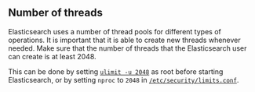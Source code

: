 ## Number of threads

Elasticsearch uses a number of thread pools for different types of operations. It is important that it is able to create new threads whenever needed. Make sure that the number of threads that the Elasticsearch user can create is at least 2048.

This can be done by setting [`ulimit -u 2048`](setting-system-settings.html#ulimit "ulimit") as root before starting Elasticsearch, or by setting `nproc` to `2048` in [`/etc/security/limits.conf`](setting-system-settings.html#limits.conf "/etc/security/limits.conf").
